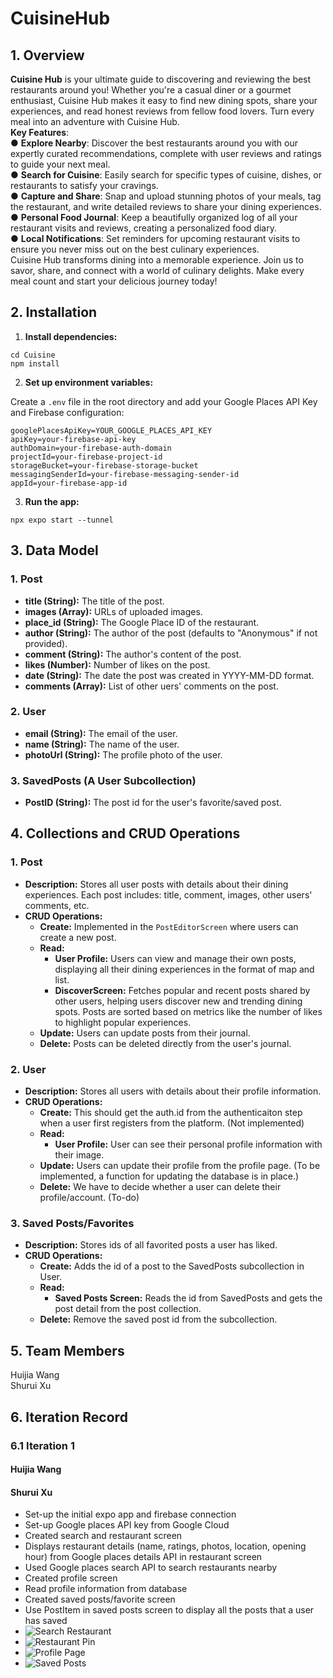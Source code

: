 <a name="GE4oU"></a>

# CuisineHub

<a name="XNEEc"></a>

## 1. Overview

**Cuisine Hub** is your ultimate guide to discovering and reviewing the best restaurants around you! Whether you're a casual diner or a gourmet enthusiast, Cuisine Hub makes it easy to find new dining spots, share your experiences, and read honest reviews from fellow food lovers. Turn every meal into an adventure with Cuisine Hub.<br />**Key Features**:<br />● **Explore Nearby**: Discover the best restaurants around you with our expertly curated recommendations, complete with user reviews and ratings to guide your next meal.<br />● **Search for Cuisine**: Easily search for specific types of cuisine, dishes, or restaurants to satisfy your cravings.  <br />● **Capture and Share**: Snap and upload stunning photos of your meals, tag the restaurant, and write detailed reviews to share your dining experiences.<br />● **Personal Food Journal**: Keep a beautifully organized log of all your restaurant visits and reviews, creating a personalized food diary.<br />● **Local Notifications**: Set reminders for upcoming restaurant visits to ensure you never miss out on the best culinary experiences.<br />Cuisine Hub transforms dining into a memorable experience. Join us to savor, share, and connect with a world of culinary delights. Make every meal count and start your delicious journey today!
<a name="AlcyB"></a>

## 2. Installation

1. **Install dependencies:**

```
cd Cuisine
npm install
```

2. **Set up environment variables:**

Create a `.env` file in the root directory and add your Google Places API Key and Firebase configuration:

```
googlePlacesApiKey=YOUR_GOOGLE_PLACES_API_KEY
apiKey=your-firebase-api-key
authDomain=your-firebase-auth-domain
projectId=your-firebase-project-id
storageBucket=your-firebase-storage-bucket
messagingSenderId=your-firebase-messaging-sender-id
appId=your-firebase-app-id
```

3. **Run the app:**

```
npx expo start --tunnel
```

<a name="SzqPI"></a>

## 3. Data Model

<a name="MzNW4"></a>

### 1. Post

- **title (String):** The title of the post.
- **images (Array):** URLs of uploaded images.
- **place_id (String):** The Google Place ID of the restaurant.
- **author (String):** The author of the post (defaults to "Anonymous" if not provided).
- **comment (String):** The author's content of the post.
- **likes (Number):** Number of likes on the post.
- **date (String):** The date the post was created in YYYY-MM-DD format.
- **comments (Array):** List of other uers' comments on the post.

### 2. User

- **email (String):** The email of the user.
- **name (String):** The name of the user.
- **photoUrl (String):** The profile photo of the user.

### 3. SavedPosts (A User Subcollection)

- **PostID (String):** The post id for the user's favorite/saved post.

## 4. Collections and  CRUD Operations

<a name="Fmiz4"></a>

### 1. Post

- **Description:** Stores all user posts with details about their dining experiences.  Each post includes:  title, comment, images, other users' comments,  etc.
- **CRUD Operations:**
  - **Create:** Implemented in the `PostEditorScreen` where users can create a new post.
  - **Read:**
    - **User Profile:** Users can view and manage their own posts, displaying all their dining experiences in the format of map and list.
    - **DiscoverScreen:** Fetches popular and recent posts shared by other users, helping users discover new and trending dining spots. Posts are sorted based on metrics like the number of likes to highlight popular experiences.
  - **Update:** Users can update posts from their journal.
  - **Delete:** Posts can be deleted directly from the user's journal.
    <a name="Hj0Y9"></a>

### 2. User

- **Description:** Stores all users with details about their profile information.
- **CRUD Operations:**
  - **Create:** This should get the auth.id from the authenticaiton step when a user first registers from the platform. (Not implemented)
  - **Read:**
    - **User Profile:** User can see their personal profile information with their image.
  - **Update:** Users can update their profile from the profile page. (To be implemented, a function for updating the database is in place.)
  - **Delete:** We have to decide whether a user can delete their profile/account. (To-do)
    <a name="Hj0Y9"></a>

<a name="HvvcR"></a>

### 3. Saved Posts/Favorites

- **Description:** Stores ids of all favorited posts a user has liked.
- **CRUD Operations:**
  - **Create:** Adds the id of a post to the SavedPosts subcollection in User.
  - **Read:**
    - **Saved Posts Screen:** Reads the id from SavedPosts and gets the post detail from the post collection.
  - **Delete:** Remove the saved post id from the subcollection.
    <a name="Hj0Y9"></a>
    <a name="Pf563"></a>

## 5. Team Members

Huijia Wang<br />Shurui Xu
<a name="FUFaj"></a>

## 6. Iteration Record

<a name="Se3Yo"></a>

### 6.1 Iteration 1

<a name="oCBbn"></a>

#### Huijia Wang

<a name="YcsAz"></a>

#### Shurui Xu

- Set-up the initial expo app and firebase connection
- Set-up Google places API key from Google Cloud
- Created search and restaurant screen
- Displays restaurant details (name, ratings, photos, location, opening hour) from Google places details API in restaurant screen
- Used Google places search API to search restaurants nearby
- Created profile screen
- Read profile information from database
- Created saved posts/favorite screen
- Use PostItem in saved posts screen to display all the posts that a user has saved
- ![Search Restaurant](image/README/search_restaurant.png)
- ![Restaurant Pin](image/README/restaurant_pin.png)
- ![Profile Page](image/README/profile_page.png)
- ![Saved Posts](image/README/save_post.png)
